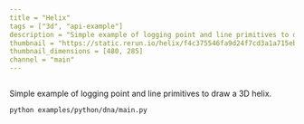 ```yaml
---
title = "Helix"
tags = ["3d", "api-example"]
description = "Simple example of logging point and line primitives to draw a 3D helix."
thumbnail = "https://static.rerun.io/helix/f4c375546fa9d24f7cd3a1a715ebf75b2978817a/480w.png"
thumbnail_dimensions = [480, 285]
channel = "main"
---
```


<picture>
  <source media="(max-width: 480px)" srcset="https://static.rerun.io/helix/f4c375546fa9d24f7cd3a1a715ebf75b2978817a/480w.png">
  <source media="(max-width: 768px)" srcset="https://static.rerun.io/helix/f4c375546fa9d24f7cd3a1a715ebf75b2978817a/768w.png">
  <source media="(max-width: 1024px)" srcset="https://static.rerun.io/helix/f4c375546fa9d24f7cd3a1a715ebf75b2978817a/1024w.png">
  <source media="(max-width: 1200px)" srcset="https://static.rerun.io/helix/f4c375546fa9d24f7cd3a1a715ebf75b2978817a/1200w.png">
  <img src="https://static.rerun.io/helix/f4c375546fa9d24f7cd3a1a715ebf75b2978817a/full.png" alt="">
</picture>

Simple example of logging point and line primitives to draw a 3D helix.

```bash
python examples/python/dna/main.py
```